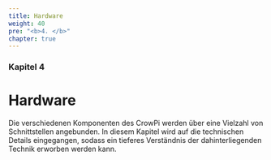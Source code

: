 ```yaml
---
title: Hardware
weight: 40
pre: "<b>4. </b>"
chapter: true
---
```


### Kapitel 4

# Hardware

Die verschiedenen Komponenten des CrowPi werden über eine Vielzahl von Schnittstellen angebunden. In diesem Kapitel wird auf die technischen Details eingegangen, sodass ein tieferes Verständnis der dahinterliegenden Technik erworben werden kann.
